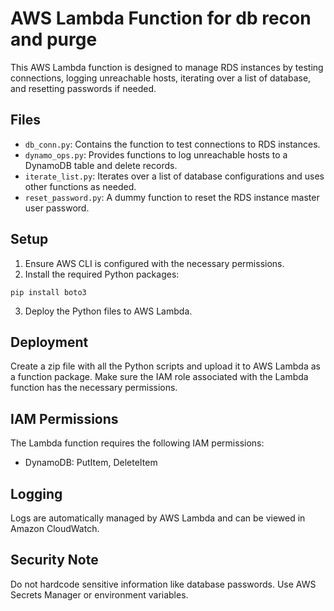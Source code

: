 # AWS Lambda Function for db recon and purge

This AWS Lambda function is designed to manage RDS instances by testing connections, 
logging unreachable hosts, iterating over a list of database, and 
resetting passwords if needed.

## Files

- `db_conn.py`: Contains the function to test connections to RDS instances.
- `dynamo_ops.py`: Provides functions to log unreachable hosts to a DynamoDB table and delete records.
- `iterate_list.py`: Iterates over a list of database configurations and uses other functions as needed.
- `reset_password.py`: A dummy function to reset the RDS instance master user password.

## Setup

1. Ensure AWS CLI is configured with the necessary permissions.
2. Install the required Python packages:
```
pip install boto3
```

3. Deploy the Python files to AWS Lambda.

## Deployment

Create a zip file with all the Python scripts and upload it to AWS Lambda as a function package.
Make sure the IAM role associated with the Lambda function has the necessary permissions.


## IAM Permissions

The Lambda function requires the following IAM permissions:
- DynamoDB: PutItem, DeleteItem

## Logging

Logs are automatically managed by AWS Lambda and can be viewed in Amazon CloudWatch.

## Security Note

Do not hardcode sensitive information like database passwords. Use AWS Secrets Manager or environment variables.
